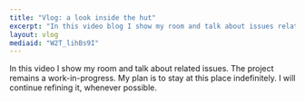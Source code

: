 ```yaml
---
title: "Vlog: a look inside the hut"
excerpt: "In this video blog I show my room and talk about issues related to my stay here."
layout: vlog
mediaid: "W2T_lihBs9I"
---
```


In this video I show my room and talk about related issues. The
project remains a work-in-progress. My plan is to stay at this place
indefinitely. I will continue refining it, whenever possible.

